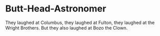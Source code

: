 # Butt-Head-Astronomer
They laughed at Columbus, they laughed at Fulton, they laughed at the Wright Brothers. But they also laughed at Bozo the Clown. 
